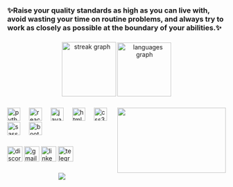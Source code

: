 <h3 align="left">✨Raise your quality standards as high as you can live with, avoid wasting your time on routine problems, and always try to work as closely as possible at the boundary of your abilities.✨</h3>

###

<div align="center">
  <img src="https://streak-stats.demolab.com?user=Arsen-hrynevych&locale=en&mode=daily&theme=dracula&hide_border=false&border_radius=5" height="125" alt="streak graph"  />
  <img src="https://github-readme-stats.vercel.app/api/top-langs?username=Arsen-hrynevych&locale=en&hide_title=false&layout=compact&card_width=320&langs_count=5&theme=dracula&hide_border=false" height="124" alt="languages graph"  />
</div>

###

<img align="right" height="150" width="250" src="https://media.tenor.com/2drArMY6A_cAAAAC/anime-milk.gif"  />

###

<div align="left">
  <img src="https://cdn.jsdelivr.net/gh/devicons/devicon/icons/python/python-original.svg" height="30" alt="python logo"  />
  <img width="12" />
  <img src="https://cdn.jsdelivr.net/gh/devicons/devicon/icons/react/react-original.svg" height="30" alt="react logo"  />
  <img width="12" />
  <img src="https://cdn.jsdelivr.net/gh/devicons/devicon/icons/javascript/javascript-original.svg" height="30" alt="javascript logo"  />
  <img width="12" />
  <img src="https://cdn.jsdelivr.net/gh/devicons/devicon/icons/html5/html5-original.svg" height="30" alt="html5 logo"  />
  <img width="12" />
  <img src="https://cdn.jsdelivr.net/gh/devicons/devicon/icons/css3/css3-original.svg" height="30" alt="css3 logo"  />
  <img width="12" />
  <img src="https://cdn.jsdelivr.net/gh/devicons/devicon/icons/sass/sass-original.svg" height="30" alt="sass logo"  />
  <img width="12" />
  <img src="https://cdn.jsdelivr.net/gh/devicons/devicon/icons/bootstrap/bootstrap-original.svg" height="30" alt="bootstrap logo"  />
</div>

###

<div align="left">
  <img src="https://img.shields.io/static/v1?message=Discord&logo=discord&label=&color=7289DA&logoColor=white&labelColor=&style=for-the-badge" height="35" alt="discord logo"  />
  <img src="https://img.shields.io/static/v1?message=Gmail&logo=gmail&label=&color=D14836&logoColor=white&labelColor=&style=for-the-badge" height="35" alt="gmail logo"  />
  <img src="https://img.shields.io/static/v1?message=LinkedIn&logo=linkedin&label=&color=0077B5&logoColor=white&labelColor=&style=for-the-badge" height="35" alt="linkedin logo"  />
  <img src="https://img.shields.io/static/v1?message=Telegram&logo=telegram&label=&color=2CA5E0&logoColor=white&labelColor=&style=for-the-badge" height="35" alt="telegram logo"  />
</div>

###

<div align="center">
  <img src="https://profile-counter.glitch.me/Arsen-hrynevych/count.svg?"  />
</div>

###
